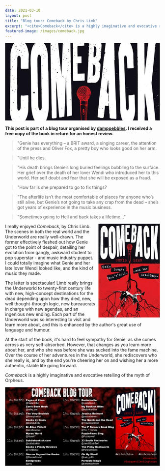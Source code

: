 ```yaml
---
date: 2021-03-10
layout: post
title: "Blog tour: Comeback by Chris Limb"
excerpt: "<cite>Comeback</cite> is a highly imaginative and evocative retelling of the myth of Orpheus."
featured-image: /images/comeback.jpg
---
```


![Comeback](/images/comeback.jpg)

**This post is part of a blog tour organised by [damppebbles](https://damppebbles.com/). I received a free copy of the book in return for an honest review.**

> "Genie has everything – a BRIT award, a singing career, the attention of the press and Oliver Fox, a pretty boy who looks good on her arm.

> "Until he dies.

> "His death brings Genie’s long buried feelings bubbling to the surface. Her grief over the death of her lover Wendi who introduced her to this world. Her self doubt and fear that she will be exposed as a fraud.

> "How far is she prepared to go to fix things?

> "The afterlife isn’t the most comfortable of places for anyone who’s still alive, but Genie’s not going to take any crap from the dead – she’s got years of experience in the music business.

> "Sometimes going to Hell and back takes a lifetime..."

<img src="/images/comeback-200.jpg" alt="Comeback" style="float: right; margin-bottom: 10px; margin-left: 10px;">

I really enjoyed <cite>Comeback</cite>, by Chris Limb. The scenes in both the real world and the Underworld are really well-drawn. The former effectively fleshed out how Genie got to the point of despair, detailing her evolution from gangly, awkward student to pop superstar - and music industry puppet. I could totally imagine what Genie and her late lover Wendi looked like, and the kind of music they made.

The latter is spectacular! Limb really brings the Underworld to twenty-first century life with new, high-concept destinations for the dead depending upon how they died, new, well thought-through logic, new bureaucrats in charge with new agendas, and an ingenious new ending. Each part of the Underworld was so interesting to visit and learn more about, and this is enhanced by the author's great use of language and humour.

At the start of the book, it's hard to feel sympathy for Genie, as she comes across as very self-absorbed. However, that changes as you learn more about her, and who she was before she was sucked into the fame machine. Over the course of her adventures in the Underworld, she rediscovers who she really is, and by the end you're cheering her on and wishing her a more authentic, stable life going forward.

<cite>Comeback</cite> is a highly imaginative and evocative retelling of the myth of Orpheus.

![Comeback blog tour banner](/images/comeback-banner.jpg)
